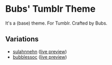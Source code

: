 Bubs' Tumblr Theme
==================

It's a (base) theme. For Tumblr. Crafted by Bubs.

Variations
----------

* [sulahnnehn](https://github.com/BubblesSOC/bubs-tumblr-theme/tree/sulahnnehn) ([live preview](http://sulahnnehn.tumblr.com))
* [bubblessoc](https://github.com/BubblesSOC/bubs-tumblr-theme/tree/bubblessoc) ([live preview](http://gomjabbars.tumblr.com))
